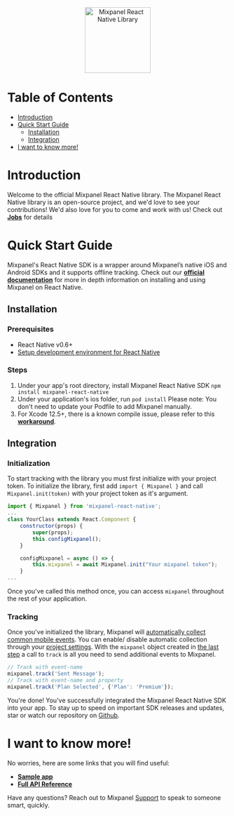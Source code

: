 <div align="center" style="text-align: center">
  <img src="https://github.com/mixpanel/mixpanel-android/blob/assets/mixpanel.png?raw=true" alt="Mixpanel React Native Library" height="150"/>
</div>

##### 
# Table of Contents

<!-- MarkdownTOC -->
- [Introduction](#introduction)
- [Quick Start Guide](#quick-start-guide)
    - [Installation](#installation)
    - [Integration](#integration)
- [I want to know more!](#i-want-to-know-more)

<!-- /MarkdownTOC -->


# Introduction
Welcome to the official Mixpanel React Native library.
The Mixpanel React Native library is an open-source project, and we'd love to see your contributions! 
We'd also love for you to come and work with us! Check out **[Jobs](https://mixpanel.com/jobs/#openings)** for details

# Quick Start Guide

Mixpanel's React Native SDK is a wrapper around Mixpanel’s native iOS and Android SDKs and it supports offline tracking. Check out our **[official documentation](https://developer.mixpanel.com/docs/react-native)** for more in depth information on installing and using Mixpanel on React Native.

<a name="installation"></a>
## Installation
### Prerequisites
- React Native v0.6+
- [Setup development environment for React Native](https://reactnative.dev/docs/environment-setup)
### Steps
1. Under your app's root directory, install Mixpanel React Native SDK
```npm install mixpanel-react-native```
2. Under your application's ios folder, run
```pod install```
Please note: You don't need to update your Podfile to add Mixpanel manually.
3. For Xcode 12.5+, there is a known compile issue, please refer to this **[workaround](https://github.com/mixpanel/mixpanel-react-native/issues/43#issuecomment-829599732)**.


## Integration
### Initialization
To start tracking with the library you must first initialize with your project token. To initialize the library, first add `import { Mixpanel }` and call `Mixpanel.init(token)` with your project token as it's argument. 
```js
import { Mixpanel } from 'mixpanel-react-native';
...
class YourClass extends React.Component {
    constructor(props) {
        super(props);
        this.configMixpanel();
    }

    configMixpanel = async () => {
        this.mixpanel = await Mixpanel.init("Your mixpanel token");
    }
...
```
Once you've called this method once, you can access `mixpanel` throughout the rest of your application.
### Tracking
Once you've initialized the library, Mixpanel will <a href="https://mixpanel.com/help/questions/articles/which-common-mobile-events-can-mixpanel-collect-on-my-behalf-automatically" target="_blank">automatically collect common mobile events</a>. You can enable/ disable automatic collection through your <a href="https://mixpanel.com/help/questions/articles/how-do-i-enable-common-mobile-events-if-i-have-already-implemented-mixpanel" target="_blank">project settings</a>.
With the `mixpanel` object created in [the last step](#integration) a call to `track` is all you need to send additional events to Mixpanel.
```js
// Track with event-name
mixpanel.track('Sent Message');
// Track with event-name and property
mixpanel.track('Plan Selected', {'Plan': 'Premium'});
```
You're done! You've successfully integrated the Mixpanel React Native SDK into your app. To stay up to speed on important SDK releases and updates, star or watch our repository on [Github](https://github.com/mixpanel/mixpanel-react-native).

<a name="i-want-to-know-more"></a>
# I want to know more!

No worries, here are some links that you will find useful:
* **[Sample app](https://github.com/mixpanel/mixpanel-react-native/tree/master/MixpanelDemo)**
* **[Full API Reference](https://developer.mixpanel.com/docs/react-native)**

Have any questions? Reach out to Mixpanel [Support](https://help.mixpanel.com/hc/en-us/requests/new) to speak to someone smart, quickly.
